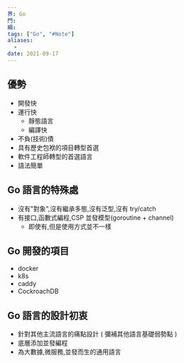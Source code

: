 ```yaml
---
界: Go
門:
綱:
tags: ["Go", "#Note"]
aliases:
  -
date: 2021-09-17
---
```


## 優勢

- 開發快
- 運行快
  - 靜態語言
  - 編譯快
- 不負(技術)債
- 具有歷史包袱的項目轉型首選
- 軟件工程師轉型的首選語言
- 語法簡單

## Go 語言的特殊處

- 沒有"對象",沒有繼承多態,沒有泛型,沒有 try/catch
- 有接口,函數式編程,CSP 並發模型(goroutine + channel)
  - 即使有,但是使用方式並不一樣

## Go 開發的項目

- docker
- k8s
- caddy
- CockroachDB

## Go 語言的設計初衷

- 針對其他主流語言的痛點設計 ( 彌補其他語言基礎弱勢點 )
- 底層添加並發編程
- 為大數據,微服務,並發而生的通用語言

